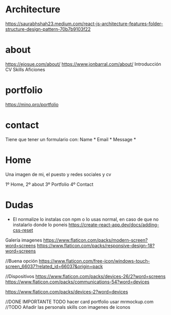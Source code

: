 
# Architecture
https://saurabhshah23.medium.com/react-js-architecture-features-folder-structure-design-pattern-70b7b9103f22

# about 
https://ejosue.com/about/
https://www.jonbarral.com/about/
Introducción CV
Skills
Aficiones

# portfolio
https://mino.pro/portfolio

# contact 
Tiene que tener un formulario con:
Name *
Email *
Message *

# Home
Una imagen de mi, el puesto y redes sociales y cv

1º Home, 
2º about
3º Portfolio
4º Contact

# Dudas
- El normalize lo instalas con npm o lo usas normal, en caso de que no instalarlo donde lo poneis
https://create-react-app.dev/docs/adding-css-reset

Galería imagenes
https://www.flaticon.com/packs/modern-screen?word=screens
https://www.flaticon.com/packs/responsive-design-18?word=screens

//Buena opción
https://www.flaticon.com/free-icon/windows-touch-screen_66037?related_id=66037&origin=pack

//Dispositivos
https://www.flaticon.com/packs/devices-26/2?word=screens
https://www.flaticon.com/packs/communications-54?word=devices

https://www.flaticon.com/packs/devices-2?word=devices

//DONE IMPORTANTE TODO hacer card portfolio usar mrmockup.com
//TODO Añadir las personals skills con imagenes de iconos